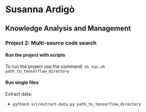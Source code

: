 # Susanna Ardigò
## Knowledge Analysis and Management
### Project 2: Multi-source code search
#### Run the project with scripts
To run the project use the command:
    `sh run.sh path_to_tensorflow_directory`
   
    
 #### Run single files
Extract data:
* `python3 src/extract-data.py path_to_tensorflow_directory`

